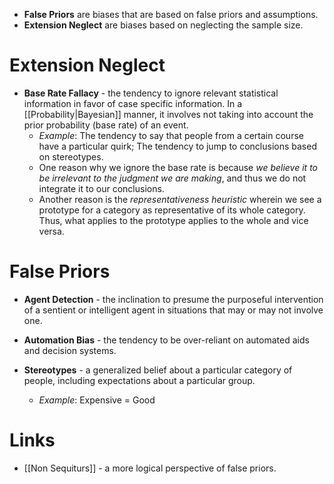 * **False Priors** are biases that are based on false priors and assumptions.
* **Extension Neglect** are biases based on neglecting the sample size.
# Extension Neglect
* **Base Rate Fallacy** - the tendency to ignore relevant statistical information in favor of case specific information. In a [[Probability|Bayesian]] manner, it involves not taking into account the prior probability (base rate) of an event.
	* *Example*: The tendency to say that people from a certain course have a particular quirk; The tendency to jump to conclusions based on stereotypes.
	* One reason why we ignore the base rate is because *we believe it to be irrelevant to the judgment we are making*, and thus we do not integrate it to our conclusions.
	* Another reason is the *representativeness heuristic* wherein we see a prototype for a category as representative of its whole category. Thus, what applies to the prototype applies to the whole and vice versa.
# False Priors
* **Agent Detection** - the inclination to presume the purposeful intervention of a sentient or intelligent agent in situations that may or may not involve one.

* **Automation Bias** - the tendency to be over-reliant on automated aids and decision systems.

* **Stereotypes** - a generalized belief about a particular category of people, including expectations about a particular group.
	* *Example*: Expensive = Good
# Links
* [[Non Sequiturs]] - a more logical perspective of false priors.